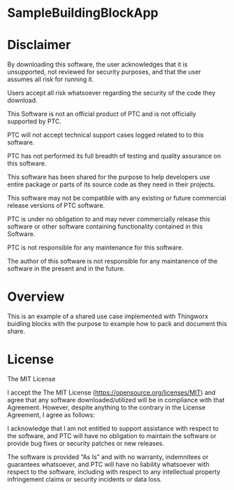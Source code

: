 # SampleBuildingBlockApp

# Disclaimer
By downloading this software, the user acknowledges that it is unsupported, not reviewed for security purposes, and that the user assumes all risk for running it.

Users accept all risk whatsoever regarding the security of the code they download.

This Software is not an official product of PTC and is not officially supported by PTC.

PTC will not accept technical support cases logged related to to this software.

PTC has not performed its full breadth of testing and quality assurance on this software.

This software has been shared for the purpose to help developers use entire package or parts of its source code as they need in their projects. 

This software may not be compatible with any existing or future commercial release versions of PTC software.

PTC is under no obligation to and may never commercially release this software or other software containing functionality contained in this Software.

PTC is not responsible for any maintenance for this software.

The author of this software is not responsible for any maintanence of the software in the present and in the future. 

# Overview
This is an example of a shared use case implemented with Thingworx buidling blocks with the purpose to example how to pack and document this share. 

# License
The MIT License

I accept the The MIT License (https://opensource.org/licenses/MIT) and agree that any software downloaded/utilized will be in compliance with that Agreement. However, despite anything to the contrary in the License Agreement, I agree as follows:

I acknowledge that I am not entitled to support assistance with respect to the software, and PTC will have no obligation to maintain the software or provide bug fixes or security patches or new releases.

The software is provided “As Is” and with no warranty, indemnitees or guarantees whatsoever, and PTC will have no liability whatsoever with respect to the software, including with respect to any intellectual property infringement claims or security incidents or data loss.

